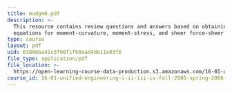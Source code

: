 ```yaml
---
title: mudgm6.pdf
description: >-
  This resource contains review questions and answers based on obtaining key
  equations for moment-curvature, moment-stress, and sheer force-sheer stress.
type: course
layout: pdf
uid: 03886ba41c5f90f1f60aad4de11e83fb
file_type: application/pdf
file_location: >-
  https://open-learning-course-data-production.s3.amazonaws.com/16-01-unified-engineering-i-ii-iii-iv-fall-2005-spring-2006/03886ba41c5f90f1f60aad4de11e83fb_mudgm6.pdf
course_id: 16-01-unified-engineering-i-ii-iii-iv-fall-2005-spring-2006
---
```

